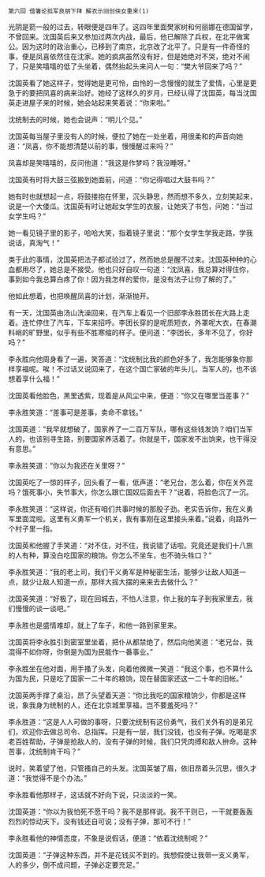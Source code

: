     第六回 借箸论孤军良朋下拜 解衣示旧创侠女重来(1) 

   光阴是箭一般的过去，转眼便是四年了。这四年里面樊家树和何丽娜在德国留学，不曾回来。沈国英后来又参加过两次内战，最后，他已解除了兵权，在北平做寓公。因为这时的政治重心，已移到了南京，北京改了北平了。只是有一件奇怪的事，便是凤喜依然住在沈家。她的疯病虽然没有好，但是她绝对不哭，绝对不闹了，只是笑嘻嘻的低了头坐着，偶然抬起头来问人一句：“樊大爷回来了吗？”

   沈国英看了她这样子，觉得她是更可怜，由怜的一念慢慢的就生了爱情，心里是更急于的要把凤喜的病来治好。她经了这样久的岁月，已经认得了沈国英，每当沈国英走进屋子来的时候，她会站起来笑着说：“你来啦。”

   沈统制去的时候，她也会说声：“明儿个见。”

   沈国英每当屋子里没有人的时候，便拉了她在一处坐着，用很柔和的声音向她道：“凤喜，你不能想清楚以前的事，慢慢醒过来吗？”

   凤喜却是笑嘻嘻的，反问他道：“我这是作梦吗？我没睡呀。”

   沈国英有时将大鼓三弦搬到她面前，问道：“你记得唱过大鼓书吗？”

   她有时也就想起一点，将鼓搂抱在怀里，沉头静思，然而想不多久，立刻笑起来，说是一个大倭瓜。沈国英有时让她起女学生的衣服，让她夹了书包，问她：“当过女学生吗？”

   她一看见镜子里的影子，哈哈大笑，指着镜子里说：“那个女学生学我走路，学我说话，真淘气！”

   类于此的事情，沈国英把法子都试验过了，然而她总是醒不过来。沈国英种种的心血都用尽了，她总是不接受。他也只好自叹一句道：“沈凤喜，我总算对得住你，事到如今我总算白疼了你！因为我怎样的爱你，是没有法子让你了解的了。”

   他如此想着，也把唤醒凤喜的计划，渐渐抛开。

   有一天，沈国英由汤山洗澡回来，在汽车上看见一个旧部李永胜团长在大路上走着。连忙停住了汽车，下车来招呼。李团长穿的是呢质短衣，外罩呢大衣，在春潮料峭的旷野里，似乎有些不胜寒缩的样子。便问道：“李团长，多年不见了，你好吗？”

   李永胜向他周身看了一遍，笑答道：“沈统制比我的颜色好多了，我怎能够象你那样享福呢。唉！不过话又说回来了，在这个国亡家破的年头儿，当军人的，也不该想着享什么福！”

   沈国英看他脸色，黑里透紫，现着是从风尘中来，便道：“你又在哪里当差事？”

   李永胜笑道：“差事可是差事，卖命不拿钱。”

   沈国英道：“我早就想破了，国家养了一二百万军队，哪有这些钱发饷？咱们当军人的，也该别寻生路，别要国家养活着了。你就是干，国家发不出饷来，也干得没有意思。”

   李永胜笑道：“你以为我还在关里呀？”

   沈国英吃了一惊的样子，回头看了一看，低声道：“老兄台，怎么着，你在关外混吗？饿死事小，失节事大，你怎么跟亡国奴后面去干？”说着，将脸色沉了一沉。

   李永胜笑道：“这样说，你还有咱们共事时候的那股子劲。老实告诉你，我在义勇军里面混啦。这里有义勇军一个机关，我有事刚在这里接头来着。”说着，向路外一个村子里一指。

   沈国英和他握了手笑道：“对不住，对不住，我说错了话啦。究竟还是我们十八旅的人有种，算没白吃国家的粮饷。你怎么不坐车，也不骑头牲口？”

   李永胜笑道：“我的老上司，我们干义勇军是种秘密生活，能够少让敌人知道一点，就少让敌人知道一点，那样大摇大摆的来来去去做什么？”

   沈国英笑道：“好极了，现在回城去，不怕人注意，你上我的车子到我家里去，我们慢慢的谈一谈吧。”

   李永胜也是盛情难却，就上了车子，和他一路到家里来。

   沈国英将李永胜引到密室里坐着，把仆从都禁绝了，然后向他笑道：“老兄台，我混得不如你呀，你倒是为国为民能作一番事业。”

   李永胜坐在他对面，用手搔了头发，向着他微微一笑道：“我这个事，也不算什么为国为民，只是吃了国家一二十年的粮饷，现在替国家还这一二十年的旧帐。”

   沈国英两手撑了桌沿，昂了头望着天道：“你比我吃的国家粮饷少，你都是这样说，象我身为统制的人，还在北京城里享福，岂不要羞死吗？”

   李永胜道：“这是人人可做的事呀，只要沈统制有这份勇气，我们关外有的是弟兄们，欢迎你去做总司令、总指挥。只是有一层，我们没钱，也没有子弹。吃喝是求老百姓帮助，子弹是抢敌人的，没有子弹的时候，我们只凭肉搏和敌人拚命。这种苦事，沈统制肯干吗？”

   说时，笑着望了他，只管搔自己的头发。沈国英皱了眉，依旧昂着头沉思，很久才道：“我觉得不是个办法。”

   李永胜看他那样子，这话就不好向下说，只淡淡的一笑。

   沈国英道：“你以为我怕死不愿干吗？我不是那样说。我不干则已，一干就要轰轰烈烈的惊动天下。没有钱还自可说；没有子弹，那可不行！”

   李永胜看他的神情态度，不象是说假话，便道：“依着沈统制呢？”

   沈国英道：“子弹这种东西，并不是花钱买不到的。我想假使让我带一支义勇军，人的多少，倒不成问题，子弹必定要充足。”

